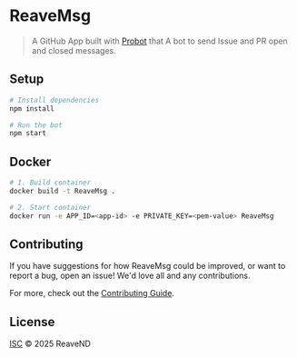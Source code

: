 # ReaveMsg

> A GitHub App built with [Probot](https://github.com/probot/probot) that A bot to send Issue and PR open and closed messages.

## Setup

```sh
# Install dependencies
npm install

# Run the bot
npm start
```

## Docker

```sh
# 1. Build container
docker build -t ReaveMsg .

# 2. Start container
docker run -e APP_ID=<app-id> -e PRIVATE_KEY=<pem-value> ReaveMsg
```

## Contributing

If you have suggestions for how ReaveMsg could be improved, or want to report a bug, open an issue! We'd love all and any contributions.

For more, check out the [Contributing Guide](CONTRIBUTING.md).

## License

[ISC](LICENSE) © 2025 ReaveND
